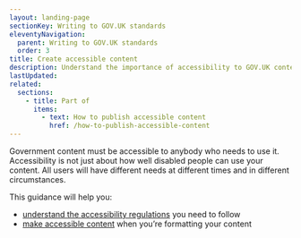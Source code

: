 ```yaml
---
layout: landing-page
sectionKey: Writing to GOV.UK standards
eleventyNavigation:
  parent: Writing to GOV.UK standards
  order: 3
title: Create accessible content
description: Understand the importance of accessibility to GOV.UK content.
lastUpdated:
related:
  sections:
    - title: Part of
      items:
        - text: How to publish accessible content
          href: /how-to-publish-accessible-content
---
```


Government content must be accessible to anybody who needs to use it. Accessibility is not just about how well disabled people can use your content. All users will have different needs at different times and in different circumstances. 

This guidance will help you:

* [understand the accessibility regulations](/writing-to-gov-uk-standards/create-accessible-content/understand-accessibility/) you need to follow
* [make accessible content](/writing-to-gov-uk-standards/create-accessible-content/make-content-accessible/) when you’re formatting your content 
